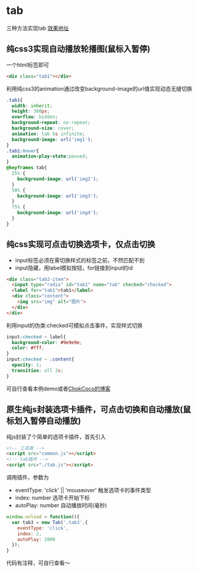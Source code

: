 # tab
三种方法实现tab [效果地址](https://sihai00.github.io/training-demo/tab/)

## 纯css3实现自动播放轮播图(鼠标入暂停)
一个html标签即可
```html
<div class="tab1"></div>
```
利用纯css3的animation通过改变background-image的url值实现动态无缝切换
```css
.tab1{
  width: inherit;
  height: 300px;
  overflow: hidden;
  background-repeat: no-repeat;
  background-size: cover;
  animation: tab 6s infinite;
  background-image: url('img1');
}
.tab1:hover{
  animation-play-state:paused;
}
@keyframes tab{
  25% {
    background-image: url('img2');
  }
  50% {
    background-image: url('img3');  
  }
  75% {
    background-image: url('img4');
  }
}
```

## 纯css实现可点击切换选项卡，仅点击切换
- input标签必须在需切换样式的标签之前，不然匹配不到
- input隐藏，用label模拟按钮，for链接到input的id
```html
<div class="tab2-item">
  <input type="radio" id="tab1" name="tab" checked="checked">
  <label for="tab1">tab1</label>
  <div class="content">
    <img src="img" alt="图片">
  </div>
</div>
```
利用input的伪类:checked可模拟点击事件，实现样式切换
```css
input:checked ~ label{
  background-color: #9e9e9e;
  color: #fff;
}
input:checked ~ .content{
  opacity: 1;
  transition: all 2s;
}
```
可自行查看本例demo或者[ChokCoco的博客](http://www.cnblogs.com/coco1s/p/5955631.html)

## 原生纯js封装选项卡插件，可点击切换和自动播放(鼠标划入暂停自动播放)
纯js封装了个简单的选项卡插件，首先引入
```html
<!-- 工具类 -->
<script src="common.js"></script>
<!-- tab插件 -->
<script src="./tab.js"></script>
```
调用插件，参数为
- eventType: 'click' || 'mouseover' 触发选项卡的事件类型
- index: number 选项卡开始下标
- autoPlay: number 自动播放时间(毫秒)
```js
window.onload = function(){
  var tab3 = new Tab('.tab3',{
    eventType: 'click',
    index: 2,
    autoPlay: 2000
  });
}
```
代码有注释，可自行查看～
